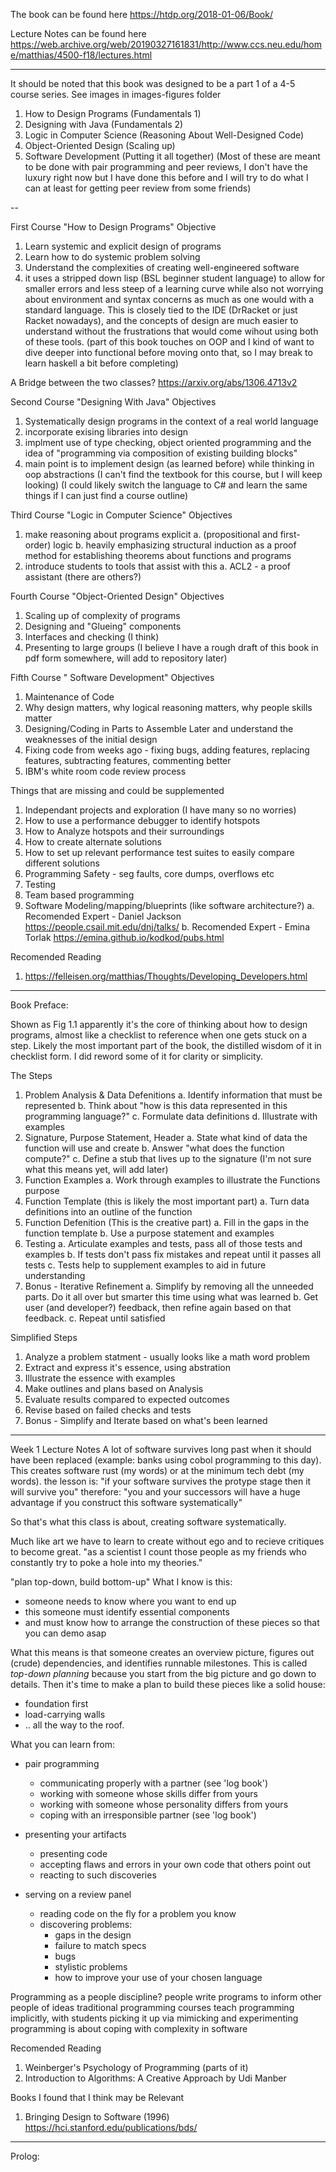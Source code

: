 The book can be found here
https://htdp.org/2018-01-06/Book/

Lecture Notes can be found here
https://web.archive.org/web/20190327161831/http://www.ccs.neu.edu/home/matthias/4500-f18/lectures.html

-----
It should be noted that this book was designed to be a part 1 of a 4-5 course series. See images in images-figures folder
1. How to Design Programs (Fundamentals 1)
2. Designing with Java (Fundamentals 2)
3. Logic in Computer Science (Reasoning About Well-Designed Code)
4. Object-Oriented Design (Scaling up)
5. Software Development (Putting it all together)
(Most of these are meant to be done with pair programming and peer reviews, I don't have the luxury right now but I have done this before and I will try to do what I can at least for getting peer review from some friends)

--

First Course "How to Design Programs" Objective
1. Learn systemic and explicit design of programs
2. Learn how to do systemic problem solving
3. Understand the complexities of creating well-engineered software
4. it uses a stripped down lisp (BSL beginner student language) to allow for smaller errors and less steep of a learning curve while also not worrying about environment and syntax concerns as much as one would with a standard language. This is closely tied to the IDE (DrRacket or just Racket nowadays), and the concepts of design are much easier to understand without the frustrations that would come wihout using both of these tools. 
(part of this book touches on OOP and I kind of want to dive deeper into functional before moving onto that, so I may break to learn haskell a bit before completing)

A Bridge between the two classes?
https://arxiv.org/abs/1306.4713v2 

Second Course "Designing With Java" Objectives
1. Systematically design programs in the context of a real world language
2. incorporate exising libraries into design
3. implment use of type checking, object oriented programming and the idea of "programming via composition of existing building blocks"
4. main point is to implement design (as learned before) while thinking in oop abstractions
(I can't find the textbook for this course, but I will keep looking)
(I could likely switch the language to C# and learn the same things if I can just find a course outline)

Third Course "Logic in Computer Science" Objectives
1. make reasoning about programs explicit
    a. (propositional and first-order) logic
    b. heavily emphasizing structural induction as a proof method for establishing theorems about functions and programs
2. introduce students to tools that assist with this
    a. ACL2 - a proof assistant (there are others?)

Fourth Course "Object-Oriented Design" Objectives
1. Scaling up of complexity of programs
2. Designing and "Glueing" components
3. Interfaces and checking (I think)
4. Presenting to large groups
(I believe I have a rough draft of this book in pdf form somewhere, will add to repository later)

Fifth Course " Software Development" Objectives
1. Maintenance of Code
2. Why design matters, why logical reasoning matters, why people skills matter
3. Designing/Coding in Parts to Assemble Later and understand the weaknesses of the initial design
4. Fixing code from weeks ago - fixing bugs, adding features, replacing features, subtracting features, commenting better
5. IBM's white room code review process

Things that are missing and could be supplemented
1. Independant projects and exploration (I have many so no worries)
2. How to use a performance debugger to identify hotspots
3. How to Analyze hotspots and their surroundings
4. How to create alternate solutions
5. How to set up relevant performance test suites to easily compare different solutions
6. Programming Safety - seg faults, core dumps, overflows etc
7. Testing
8. Team based programming
9. Software Modeling/mapping/blueprints (like software architecture?)
    a. Recomended Expert - Daniel Jackson https://people.csail.mit.edu/dnj/talks/ 
    b. Recomended Expert - Emina Torlak https://emina.github.io/kodkod/pubs.html 

Recomended Reading
1. https://felleisen.org/matthias/Thoughts/Developing_Developers.html 

-------

Book Preface:

Shown as Fig 1.1 apparently it's the core of thinking about how to design programs, almost like a checklist to reference when one gets stuck on a step. 
Likely the most important part of the book, the distilled wisdom of it in checklist form. I did reword some of it for clarity or simplicity. 

The Steps
1. Problem Analysis & Data Defenitions
    a. Identify information that must be represented
    b. Think about "how is this data represented in this programming language?"
    c. Formulate data definitions
    d. Illustrate with examples
2. Signature, Purpose Statement, Header
    a. State what kind of data the function will use and create
    b. Answer "what does the function compute?"
    c. Define a stub that lives up to the signature (I'm not sure what this means yet, will add later)
3. Function Examples
    a. Work through examples to illustrate the Functions purpose
4. Function Template (this is likely the most important part)
    a. Turn data definitions into an outline of the function
5. Function Defenition (This is the creative part)
    a. Fill in the gaps in the function template
    b. Use a purpose statement and examples
6. Testing
    a. Articulate examples and tests, pass all of those tests and examples
    b. If tests don't pass fix mistakes and repeat until it passes all tests
    c. Tests help to supplement examples to aid in future understanding
7. Bonus - Iterative Refinement
    a. Simplify by removing all the unneeded parts. Do it all over but smarter this time using what was learned
    b. Get user (and developer?) feedback, then refine again based on that feedback. 
    c. Repeat until satisfied

Simplified Steps
1. Analyze a problem statment - usually looks like a math word problem
2. Extract and express it's essence, using abstration
3. Illustrate the essence with examples
4. Make outlines and plans based on Analysis
5. Evaluate results compared to expected outcomes
6. Revise based on failed checks and tests
7. Bonus - Simplify and Iterate based on what's been learned

-----

Week 1 Lecture Notes
A lot of software survives long past when it should have been replaced (example: banks using cobol programming to this day). 
This creates software rust (my words) or at the minimum tech debt (my words). 
the lesson is: "if your software survives the protype stage then it will survive you"
therefore: "you and your successors will have a huge advantage if you construct this software systematically"

So that's what this class is about, creating software systematically. 

Much like art we have to learn to create without ego and to recieve critiques to become great. 
"as a scientist I count those people as my friends who constantly try to poke a hole into my theories."

"plan top-down, build bottom-up"
What I know is this: 

- someone needs to know where you want to end up 
- this someone must identify essential components 
- and must know how to arrange the construction of these pieces so that you can demo asap

What this means is that someone creates an overview picture, figures out
(crude) dependencies, and identifies runnable milestones. This is called
_top-down planning_ because you start from the big picture and go down to
details. Then it's time to make a plan to build these pieces like a solid
house: 

- foundation first 
- load-carrying walls 
- .. all the way to the roof. 

What you can learn from: 
- pair programming 
  - communicating properly with a partner (see 'log book')
  - working with someone whose skills differ from yours 
  - working with someone whose personality differs from yours 
  - coping with an irresponsible partner (see 'log book')

- presenting your artifacts 
  - presenting code 
  - accepting flaws and errors in your own code that others point out 
  - reacting to such discoveries 

- serving on a review panel 
  - reading code on the fly for a problem you know 
  - discovering problems:
    - gaps in the design
    - failure to match specs
    - bugs 
    - stylistic problems 
    - how to improve your use of your chosen language 

Programming as a people discipline?
people write programs to inform other people of ideas
traditional programming courses teach programming implicitly, with students picking it up via mimicking and experimenting
programming is about coping with complexity in software


Recomended Reading
1. Weinberger's Psychology of Programming (parts of it)
2. Introduction to Algorithms: A Creative Approach by Udi Manber

Books I found that I think may be Relevant
1. Bringing Design to Software (1996) https://hci.stanford.edu/publications/bds/

-----

Prolog:
